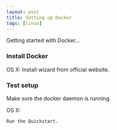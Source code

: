 ```yaml
---
layout: post
title: Setting up Docker
tags: [linux]
---
```


Getting started with Docker...

<!--more-->

### Install Docker

OS X: Install wizard from official website.

### Test setup

Make sure the docker daemon is running.

OS X:

    Run the Quickstart.

    
